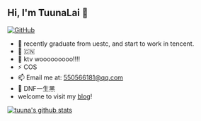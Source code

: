 ## Hi, I'm TuunaLai 👋

[![GitHub](https://img.shields.io/badge/dynamic/json?logo=github&label=GitHub&labelColor=495867&color=495867&query=%24.data.totalSubs&url=https%3A%2F%2Fapi.spencerwoo.com%2Fsubstats%2F%3Fsource%3Dgithub%26queryKey%3Dtuuna&style=flat-square)](https://github.com/tuuna)
- 🍻 recently graduate from uestc, and start to work in tencent.
- 🍰 🇨🇳
- 👯 ktv wooooooooo!!!!
- ⚡ COS
- 📫 Email me at: [550566181@qq.com](mailto:550566181@qq.com)
- 🥤 DNF一生黑
- welcome to visit my [blog](http://tuuna.top)!
<!-- - 🔭 Currently a research assistant at _Data & AI security Lab_, BIT. -->
<!-- 🥑 [Gridsome](https://github.com/gridsome) collaborator, [BITNP](https://github.com/BITNP) member. -->


[![tuuna's github stats](https://github-readme-stats.vercel.app/api?username=tuuna&theme=dark&show_icons=true)](https://github.com/tuuna)
